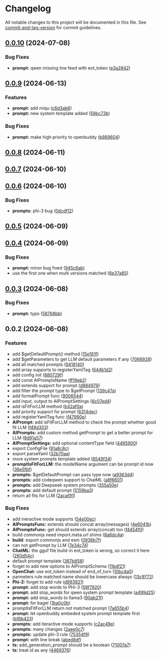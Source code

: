 # Changelog

All notable changes to this project will be documented in this file. See [commit-and-tag-version](https://github.com/absolute-version/commit-and-tag-version) for commit guidelines.

## [0.0.10](https://github.com/isdk/ai-tool-prompt.js/compare/v0.0.9...v0.0.10) (2024-07-08)


### Bug Fixes

* **prompt:** qwen missing line feed with eot_token ([e3a2842](https://github.com/isdk/ai-tool-prompt.js/commit/e3a2842d24f17191c714451ddd1911342badbf4f))

## [0.0.9](https://github.com/isdk/ai-tool-prompt.js/compare/v0.0.8...v0.0.9) (2024-06-13)


### Features

* **prompt:** add miqu ([c6d3ab6](https://github.com/isdk/ai-tool-prompt.js/commit/c6d3ab64821b17807d91df1f7fe96999f630f93c))
* **prompt:** new system template added ([59bc73b](https://github.com/isdk/ai-tool-prompt.js/commit/59bc73b8289b0a0154bbf3da2b1dc80626976e41))


### Bug Fixes

* **prompt:** make high priority to openbuddy ([b869604](https://github.com/isdk/ai-tool-prompt.js/commit/b8696042284c77965cf145d093c30471c1584619))

## [0.0.8](https://github.com/isdk/ai-tool-prompt.js/compare/v0.0.7...v0.0.8) (2024-06-11)

## [0.0.7](https://github.com/isdk/ai-tool-prompt.js/compare/v0.0.6...v0.0.7) (2024-06-10)

## [0.0.6](https://github.com/isdk/ai-tool-prompt.js/compare/v0.0.5...v0.0.6) (2024-06-10)


### Bug Fixes

* **prompts:** phi-3 bug ([0dcdf12](https://github.com/isdk/ai-tool-prompt.js/commit/0dcdf12a456bba99bf90f4678ac17af119a55f66))

## [0.0.5](https://github.com/isdk/ai-tool-prompt.js/compare/v0.0.4...v0.0.5) (2024-06-09)

## [0.0.4](https://github.com/isdk/ai-tool-prompt.js/compare/v0.0.3...v0.0.4) (2024-06-09)


### Bug Fixes

* **prompt:** minor bug fixed ([945c6ab](https://github.com/isdk/ai-tool-prompt.js/commit/945c6abc4ae7032901f06d2bfe94553c3afdda87))
* use the first one when multi versions matched ([6e37a85](https://github.com/isdk/ai-tool-prompt.js/commit/6e37a854cf81d44d5985e76830ede14b628bf417))

## [0.0.3](https://github.com/isdk/ai-tool-prompt.js/compare/v0.0.2...v0.0.3) (2024-06-08)


### Bug Fixes

* **prompt:** typo ([58768bb](https://github.com/isdk/ai-tool-prompt.js/commit/58768bbe7e786a042f8c33cebd1b7d2833c6737a))

## 0.0.2 (2024-06-08)


### Features

* add $getDefaultPrompt() method ([15e161f](https://github.com/isdk/ai-tool-prompt.js/commit/15e161fa22350b859b990f5c436e5384bdcda199))
* add $getParameters to get LLM default parameters if any ([7066928](https://github.com/isdk/ai-tool-prompt.js/commit/70669284f8eb3d8f1997d0ef6a04dbcf061b58c4))
* add all matched prompts ([9418140](https://github.com/isdk/ai-tool-prompt.js/commit/94181400f386db1f90903db6efa9a5935966d36d))
* add array supports to registerYamlTag ([644b1d2](https://github.com/isdk/ai-tool-prompt.js/commit/644b1d2c01b388ccc6b241b4893e84eb0e50a8f1))
* add config init ([880729f](https://github.com/isdk/ai-tool-prompt.js/commit/880729f9bd81e1717e07e60e33f524de3f1af24f))
* add const AIPromptsName ([ff19eb2](https://github.com/isdk/ai-tool-prompt.js/commit/ff19eb24dc34427afaf121507252fae02a72e26c))
* add extends support for prompt ([d884979](https://github.com/isdk/ai-tool-prompt.js/commit/d88497974587c1a056af407afd1c5a43e05ff756))
* add filter the prompt type to $getPrompt ([139c47a](https://github.com/isdk/ai-tool-prompt.js/commit/139c47af3522625e3388d4f52b14037a984f2f34))
* add formatPrompt func ([9006544](https://github.com/isdk/ai-tool-prompt.js/commit/900654462041e18fe99eb5f660f4da82fbdc1625))
* add input, output to AIPromptSettings ([6c07ed4](https://github.com/isdk/ai-tool-prompt.js/commit/6c07ed4a30e8a4f892c9339bc82caee1cb149381))
* add isFitForLLM method ([b42af0a](https://github.com/isdk/ai-tool-prompt.js/commit/b42af0a7d966cfced3189205c3fc8117f1a6f750))
* add priority support for prompt ([6314dec](https://github.com/isdk/ai-tool-prompt.js/commit/6314deca662f6bb9eae122b833490f33049ac0cb))
* add registerYamlTag func ([f47990e](https://github.com/isdk/ai-tool-prompt.js/commit/f47990eb61e7184c706f1608633e32ac85d1cd8d))
* **AIPrompt:** add isFitForLLM method to check the prompt whether good fit LLM ([f49d303](https://github.com/isdk/ai-tool-prompt.js/commit/f49d303d466014f8297f065e0b43b3ee8a974d3d))
* **AIPrompts:** add custom method getPrompt to get a better prompt for LLM ([9d91a57](https://github.com/isdk/ai-tool-prompt.js/commit/9d91a579092f2631f56d6984d832a5630d0271c8))
* **AIPromptSettings:** add optional contentType field ([4495900](https://github.com/isdk/ai-tool-prompt.js/commit/44959000d80f2a4a8a9e63e859d60593dead9b67))
* export ConfigFile ([91a8c8c](https://github.com/isdk/ai-tool-prompt.js/commit/91a8c8ce0a2b180eae4cdf2001883d4f21cd018c))
* export parseYaml ([32b70aa](https://github.com/isdk/ai-tool-prompt.js/commit/32b70aadff3df1c62fd2baabca1ea9b4bfd09c22))
* more system prompts template added ([8549f34](https://github.com/isdk/ai-tool-prompt.js/commit/8549f34a291bb7cf7a6ffa8da988a99500cc78c8))
* **promptIsFitForLLM:** the modelName argument can be prompt id now ([36e5fbf](https://github.com/isdk/ai-tool-prompt.js/commit/36e5fbf007b937b00af5fa583af5dd16c9a25d06))
* **prompts:** $getDefaultPrompt can pass type now ([a9363d4](https://github.com/isdk/ai-tool-prompt.js/commit/a9363d475863814402bdb0bd6e1b1deba0b7d89d))
* **prompts:** add codeqwen support to ChatML ([a8f6601](https://github.com/isdk/ai-tool-prompt.js/commit/a8f6601509af70bd945860da5e401294a6e1fceb))
* **prompts:** add Deepseek system prompts ([355a50e](https://github.com/isdk/ai-tool-prompt.js/commit/355a50ef582bd62d390997b50e4e4d7b72ab9546))
* **prompts:** add default prompt ([5159ba3](https://github.com/isdk/ai-tool-prompt.js/commit/5159ba3fe44f01a9da14655a47fb9daa77c14778))
* return all fits for LLM ([2acaf91](https://github.com/isdk/ai-tool-prompt.js/commit/2acaf913b060e167fbe93e193eaaac7cb5a1c42d))


### Bug Fixes

* add ineractive mode supports ([54e00ec](https://github.com/isdk/ai-tool-prompt.js/commit/54e00ec948c59c0ed7515952565c23627a63f45c))
* **AIPromptsFunc:** extends should concat array(messages) ([4e6041b](https://github.com/isdk/ai-tool-prompt.js/commit/4e6041bd0d817d7bee44f3e90a65e636fe9bb4e9))
* **AIPromptsFunc:** get should extends array(concat) too ([f4454f0](https://github.com/isdk/ai-tool-prompt.js/commit/f4454f0c80449f7bfd65431579baf87db01f0c87))
* build commonjs need import.meta.url shims ([8a6dc4a](https://github.com/isdk/ai-tool-prompt.js/commit/8a6dc4a4dee3aa6b8d7e38516933796eb43e08ab))
* **build:** export commonjs and esm ([0936b7f](https://github.com/isdk/ai-tool-prompt.js/commit/0936b7f7549e536118d6fd65ed38bcb23eae468b))
* can not getPrompt by LLM ([7e34c74](https://github.com/isdk/ai-tool-prompt.js/commit/7e34c7462a9e61b3782e61345485ba457d844346))
* **ChatML:** the gguf file build-in eot_token is wrong, so correct it here ([260d54c](https://github.com/isdk/ai-tool-prompt.js/commit/260d54c766d3357e1d1ec13df01d532c99525f19))
* default prompt template ([367b858](https://github.com/isdk/ai-tool-prompt.js/commit/367b8589f2e1b32aadf6e6e6b87c0bfa344f7ead))
* forget to add new options to AIPromptSchema ([11bdf21](https://github.com/isdk/ai-tool-prompt.js/commit/11bdf21aee3b38abe4c6b8a6f3458ba9760a8eba))
* **OpenChat:** use eot_token instead of end_of_turn ([10bc4a0](https://github.com/isdk/ai-tool-prompt.js/commit/10bc4a0ea514c3e404495958a73eb588f550e43e))
* parmeters rule matched name should be lowercase always ([13c9772](https://github.com/isdk/ai-tool-prompt.js/commit/13c9772a95f2e2f969c9ca91719cea3c4e5fd408))
* **Phi-2:** forget to add rule ([d993921](https://github.com/isdk/ai-tool-prompt.js/commit/d99392159da27b184f2dd8844ce8336892699810))
* **prompt:** add stop words to PHi-3 ([59f7920](https://github.com/isdk/ai-tool-prompt.js/commit/59f792070399a87921c4baac8da714fc109e490a))
* **prompt:** add stop_words for qwen system prompt template ([a499d25](https://github.com/isdk/ai-tool-prompt.js/commit/a499d25264ee5e44b96e9890934e21a66165f3c2))
* **prompt:** add stop_words to llama3 ([90ab21f](https://github.com/isdk/ai-tool-prompt.js/commit/90ab21f86e7bf048d8172eca0cd04c0b1e4d0a68))
* **prompt:** for bagel ([1ba0c0b](https://github.com/isdk/ai-tool-prompt.js/commit/1ba0c0ba4dedb34b619f4ef1e2fe953b67409a5a))
* promptIsFitForLLM return not matched prompt ([7a655b4](https://github.com/isdk/ai-tool-prompt.js/commit/7a655b485e4e7ccd5658fb38ef400b08153b8122))
* **prompt:** let openbuddy embeded system prompt template first ([b16b423](https://github.com/isdk/ai-tool-prompt.js/commit/b16b4237ccccd25291155d7da9fe0f4234c488c3))
* **prompts:** add iteractive mode supports ([c2ac49e](https://github.com/isdk/ai-tool-prompt.js/commit/c2ac49e2a67a8ee21262a3bc596dfb757940f94e))
* **prompts:** many changes ([2aee0c7](https://github.com/isdk/ai-tool-prompt.js/commit/2aee0c76b401faff9519605aa8e5fa16705d8d18))
* **prompts:** update phi-3 rule ([75354f9](https://github.com/isdk/ai-tool-prompt.js/commit/75354f92aec3345a8a1bbf88a7228ce82cf38977))
* **prompt:** with line break ([abed8df](https://github.com/isdk/ai-tool-prompt.js/commit/abed8df584a8623e2911e54f3910d0f18a878370))
* **ts:** add_generation_prompt should be a boolean ([71007a7](https://github.com/isdk/ai-tool-prompt.js/commit/71007a717bba408b85a2e0886d822d13d4601b25))
* **ts:** treat id as any ([4469376](https://github.com/isdk/ai-tool-prompt.js/commit/44693768313551416c2c7bd1bee8f35c4627ff9d))
